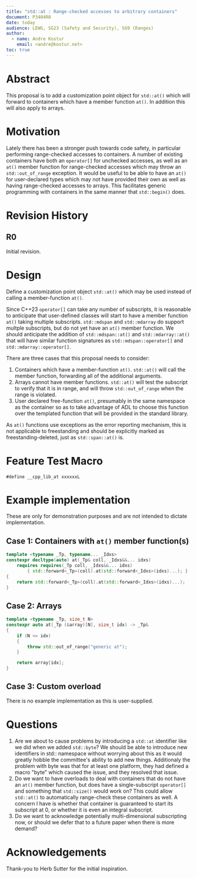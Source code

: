 ```yaml
---
title: "std::at : Range-checked accesses to arbitrary containers"
document: P3404R0
date: today
audience: LEWG, SG23 (Safety and Security), SG9 (Ranges)
author:
  - name: Andre Kostur
    email: <andre@kostur.net>
toc: true
---
```


# Abstract

This proposal is to add a customization point object for `std::at()`
which will forward to containers which have a member function `at()`.
In addition this will also apply to arrays.

# Motivation 

Lately there has been a stronger push towards code safety, in particular
performing range-checked accesses to containers.  A number of existing
containers have both an `operator[]` for unchecked accesses, as well as
an `at()` member function for range-checked accesses which may throw an
`std::out_of_range` exception.  It would be useful to be able to have
an `at()` for user-declared types which may not have provided their own
as well as having range-checked accesses to arrays.  This facilitates
generic programming with containers in the same manner that `std::begin()`
does.

# Revision History

## R0

Initial revision.

# Design

Define a customization point object `std::at()` which may be used
instead of calling a member-function `at()`.

Since C++23 `operator[]` can take any number of subscripts, it is reasonable
to anticipate that user-defined classes will start to have a member function
`at()` taking multiple subscripts.  `std::mdspan` and `std::mdarray` do support
multple subscripts, but do not yet have an `at()` member function.  We
should anticipate the addition of `std::mdspan::at()` and `std::mdarray::at()`
that will have similar function signatures as `std::mdspan::operator[]` and
`std::mdarray::operator[]`.

There are three cases that this proposal needs to consider:

1. Containers which have a member-function `at()`.  `std::at()` will
   call the member function, forwarding all of the additional arguments.
1. Arrays cannot have member functions.  `std::at()` will test the
   subscript to verify that it is in range, and will throw `std::out_of_range`
   when the range is violated.
1. User declared free-function `at()`, presumably in the same namespace
   as the container so as to take advantage of ADL to choose this function
   over the templated function that will be provided in the standard
   library.

As `at()` functions use exceptions as the error reporting mechanism, this is
not applicable to freestanding and should be explicitly marked as
freestanding-deleted, just as `std::span::at()` is.

# Feature Test Macro

```
#define __cpp_lib_at xxxxxxL
```

# Example implementation
These are only for demonstration purposes and are not
intended to dictate implementation.

## Case 1: Containers with `at()` member function(s)

```cpp
template <typename _Tp, typename... _Idxs>
constexpr decltype(auto) at(_Tp& coll, _Idxs&&... idxs)
    requires requires(_Tp coll, _Idxs&&... idxs)
        { std::forward<_Tp>(coll).at(std::forward<_Idxs>(idxs)...); }
{
    return std::forward<_Tp>(coll).at(std::forward<_Idxs>(idxs)...);
}
```

## Case 2: Arrays

```cpp
template <typename _Tp, size_t N>
constexpr auto at(_Tp (&array)[N], size_t idx) -> _Tp&
{
    if (N <= idx)
    {
        throw std::out_of_range("generic at");
    }

    return array[idx];
}
```

## Case 3: Custom overload

There is no example implementation as this is user-supplied.

# Questions

1. Are we about to cause problems by introducing a `std::at`
identifier like we did when we added `std::byte`?  We should be
able to introduce new identifiers in std:: namespace without
worrying about this as it would greatly hobble the committee's
ability to add new things.  Additionaly the problem with byte was
that for at least one platform, they had defined a macro "byte"
which caused the issue, and they resolved that issue.
1. Do we want to have overloads to deal with containers that do
not have an `at()` member function, but does have a single-subscript
`operator[]` and something that `std::size()` would work on?  This
could allow `std::at()` to automatically range-check these containers
as well.  A concern I have is whether that container is guaranteed to
start its subscript at 0, or whether it is even an integral subscript.
1. Do we want to acknowledge potentially multi-dimensional subscripting
now, or should we defer that to a future paper when there is more demand?

# Acknowledgements

Thank-you to Herb Sutter for the initial inspiration.
